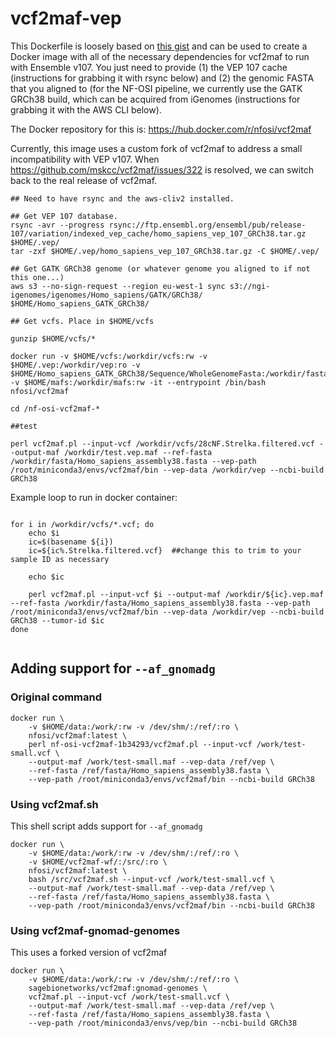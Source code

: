 # vcf2maf-vep


This Dockerfile is loosely based on [this gist](https://gist.github.com/ckandoth/61c65ba96b011f286220fa4832ad2bc0) and can be used to create a Docker image with all of the necessary dependencies for vcf2maf to run with Ensemble v107. You just need to provide (1) the VEP 107 cache (instructions for grabbing it with rsync below) and (2) the genomic FASTA that you aligned to (for the NF-OSI pipeline, we currently use the GATK GRCh38 build, which can be acquired from iGenomes (instructions for grabbing it with the AWS CLI below). 

The Docker repository for this is: https://hub.docker.com/r/nfosi/vcf2maf

Currently, this image uses a custom fork of vcf2maf to address a small incompatibility with VEP v107. When https://github.com/mskcc/vcf2maf/issues/322 is resolved, we can switch back to the real release of vcf2maf. 

```
## Need to have rsync and the aws-cliv2 installed.

## Get VEP 107 database. 
rsync -avr --progress rsync://ftp.ensembl.org/ensembl/pub/release-107/variation/indexed_vep_cache/homo_sapiens_vep_107_GRCh38.tar.gz $HOME/.vep/
tar -zxf $HOME/.vep/homo_sapiens_vep_107_GRCh38.tar.gz -C $HOME/.vep/

## Get GATK GRCh38 genome (or whatever genome you aligned to if not this one...)
aws s3 --no-sign-request --region eu-west-1 sync s3://ngi-igenomes/igenomes/Homo_sapiens/GATK/GRCh38/ $HOME/Homo_sapiens_GATK_GRCh38/

## Get vcfs. Place in $HOME/vcfs

gunzip $HOME/vcfs/*

docker run -v $HOME/vcfs:/workdir/vcfs:rw -v $HOME/.vep:/workdir/vep:ro -v $HOME/Homo_sapiens_GATK_GRCh38/Sequence/WholeGenomeFasta:/workdir/fasta:ro -v $HOME/mafs:/workdir/mafs:rw -it --entrypoint /bin/bash nfosi/vcf2maf

cd /nf-osi-vcf2maf-*

##test

perl vcf2maf.pl --input-vcf /workdir/vcfs/28cNF.Strelka.filtered.vcf --output-maf /workdir/test.vep.maf --ref-fasta /workdir/fasta/Homo_sapiens_assembly38.fasta --vep-path /root/miniconda3/envs/vcf2maf/bin --vep-data /workdir/vep --ncbi-build GRCh38

```

Example loop to run in docker container:
```

for i in /workdir/vcfs/*.vcf; do
	echo $i 
	ic=$(basename ${i})
    ic=${ic%.Strelka.filtered.vcf}  ##change this to trim to your sample ID as necessary

    echo $ic

    perl vcf2maf.pl --input-vcf $i --output-maf /workdir/${ic}.vep.maf --ref-fasta /workdir/fasta/Homo_sapiens_assembly38.fasta --vep-path /root/miniconda3/envs/vcf2maf/bin --vep-data /workdir/vep --ncbi-build GRCh38 --tumor-id $ic
done


```

## Adding support for `--af_gnomadg`

### Original command

```console
docker run \
	-v $HOME/data:/work/:rw -v /dev/shm/:/ref/:ro \
	nfosi/vcf2maf:latest \
	perl nf-osi-vcf2maf-1b34293/vcf2maf.pl --input-vcf /work/test-small.vcf \
	--output-maf /work/test-small.maf --vep-data /ref/vep \
	--ref-fasta /ref/fasta/Homo_sapiens_assembly38.fasta \
	--vep-path /root/miniconda3/envs/vcf2maf/bin --ncbi-build GRCh38
```

### Using vcf2maf.sh

This shell script adds support for `--af_gnomadg`

```console
docker run \
	-v $HOME/data:/work/:rw -v /dev/shm/:/ref/:ro \
	-v $HOME/vcf2maf-wf/:/src/:ro \
	nfosi/vcf2maf:latest \
	bash /src/vcf2maf.sh --input-vcf /work/test-small.vcf \
	--output-maf /work/test-small.maf --vep-data /ref/vep \
	--ref-fasta /ref/fasta/Homo_sapiens_assembly38.fasta \
	--vep-path /root/miniconda3/envs/vcf2maf/bin --ncbi-build GRCh38
```

### Using vcf2maf-gnomad-genomes

This uses a forked version of vcf2maf

```console
docker run \
	-v $HOME/data:/work/:rw -v /dev/shm/:/ref/:ro \
	sagebionetworks/vcf2maf:gnomad-genomes \
	vcf2maf.pl --input-vcf /work/test-small.vcf \
	--output-maf /work/test-small.maf --vep-data /ref/vep \
	--ref-fasta /ref/fasta/Homo_sapiens_assembly38.fasta \
	--vep-path /root/miniconda3/envs/vep/bin --ncbi-build GRCh38
```

